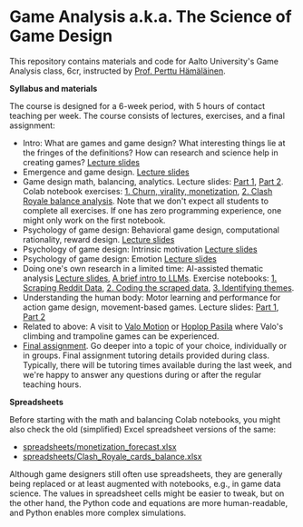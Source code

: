 # Game Analysis a.k.a. The Science of Game Design

This repository contains materials and code for Aalto University's Game Analysis class, 6cr, instructed by [Prof. Perttu Hämäläinen](http://perttu.info).

**Syllabus and materials**

The course is designed for a 6-week period, with 5 hours of contact teaching per week. The course consists of lectures, exercises, and a final assignment:

* Intro: What are games and game design? What interesting things lie at the fringes of the definitions? How can research and science help in creating games? [Lecture slides](lectures/Intro%20to%20game%20analysis%20and%20research.pdf)
* Emergence and game design. [Lecture slides](lectures/MDA_and_emergence.pdf)
* Game design math, balancing, analytics. Lecture slides: [Part 1](lectures/Game_design_math_part1.pdf), [Part 2](lectures/Game_design_math_part2.pdf). Colab notebook exercises: [1. Churn, virality, monetization](https://colab.research.google.com/github/PerttuHamalainen/GameAnalysis/blob/master/RetentionAndVirality.ipynb), [2. Clash Royale balance analysis](https://colab.research.google.com/github/PerttuHamalainen/GameAnalysis/blob/master/ClashRoyaleBalance.ipynb). Note that we don't expect all students to complete all exercises. If one has zero programming experience, one might only work on the first notebook.
* Psychology of game design: Behavioral game design, computational rationality, reward design. [Lecture slides](lectures/Psychology_of_games_part1_behavioral%20game%20design.pdf)
* Psychology of game design: Intrinsic motivation [Lecture slides](lectures/Psychology_of_games_part2_intrinsic%20motivation.pdf)
* Psychology of game design: Emotion [Lecture slides](lectures/Psychology_of_games_part3_emotion.pdf)
* Doing one's own research in a limited time: AI-assisted thematic analysis [Lecture slides](lectures/Do_your_own_research.pdf), [A brief intro to LLMs](lectures/LLMs_intro.pdf). Exercise notebooks: [1. Scraping Reddit Data](https://colab.research.google.com/github/PerttuHamalainen/LLMCode/blob/master/reddit_scraping.ipynb), [2. Coding the scraped data](https://colab.research.google.com/github/PerttuHamalainen/LLMCode/blob/master/reddit_coding.ipynb), [3. Identifying themes](https://colab.research.google.com/github/PerttuHamalainen/LLMCode/blob/master/theme_generation.ipynb).
* Understanding the human body: Motor learning and performance for action game design, movement-based games. Lecture slides: [Part 1](lectures/intrinsic_motivation_in_movement.pdf), [Part 2](lectures/Perception_action_and_motor_control_101.pdf)
* Related to above: A visit to [Valo Motion](https://valomotion.com) or [Hoplop Pasila](https://www.hoplop.fi/sisaleikkipuisto/helsinki-pasila) where Valo's climbing and trampoline games can be experienced.
* [Final assignment](lectures/final_assignment_instructions.pdf). Go deeper into a topic of your choice, individually or in groups. Final assignment tutoring details provided during class. Typically, there will be tutoring times available during the last week, and we're happy to answer any questions during or after the regular teaching hours.

**Spreadsheets**

Before starting with the math and balancing Colab notebooks, you might also check the old (simplified) Excel spreadsheet versions of the same:

* [spreadsheets/monetization_forecast.xlsx](spreadsheets/monetization_forecast.xlsx)
* [spreadsheets/Clash_Royale_cards_balance.xlsx](spreadsheets/Clash_Royale_cards_balance.xlsx)

Although game designers still often use spreadsheets, they are generally being replaced or at least augmented with notebooks, e.g., in game data science. The values in spreadsheet cells might be easier to tweak, but on the other hand, the Python code and equations are more human-readable, and Python enables more complex simulations.

